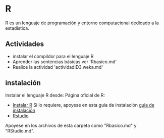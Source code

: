 # R

R es un lenguaje de programación y entorno computacional dedicado a la estadística.

## Actividades

* instalar el compildor para el lenguaje R 
* Aprender las sentencias básicas ver 'Rbasico.md'
* Realice la actividad 'actividadID3.weka.md'


## instalación

Instalar el lenguaje R desde: Página oficial de R:

* [Instalar R](https://www.r-project.org/)
Si lo requiere, apoyese en esta guia de instalación [guia de instalación](https://www.icesi.edu.co/editorial/empezando-usar-web/Instal.html#sec:InstalWin)
* [Rstudio](https://posit.co/download/rstudio-desktop/)

Apoyese en los archivos de esta carpeta como "Rbasico.md" y "RStudio.md".